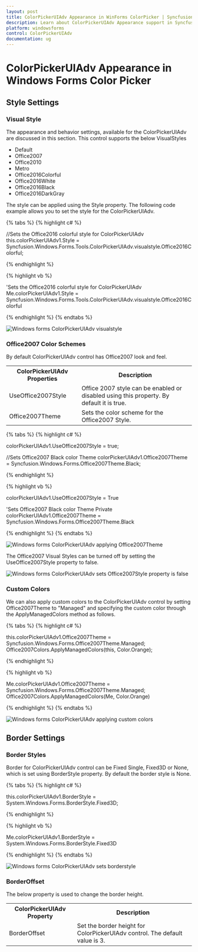 ```yaml
---
layout: post
title: ColorPickerUIAdv Appearance in WinForms ColorPicker | Syncfusion®
description: Learn about ColorPickerUIAdv Appearance support in Syncfusion® Windows Forms Color Picker (ColorPickerUIAdv) control and more details.
platform: windowsforms
control: ColorPickerUIAdv 
documentation: ug
---
```

# ColorPickerUIAdv Appearance in Windows Forms Color Picker


## Style Settings

### Visual Style

The appearance and behavior settings, available for the ColorPickerUIAdv are discussed in this section. This control supports the below VisualStyles

* Default
* Office2007
* Office2010
* Metro
* Office2016Colorful
* Office2016White
* Office2016Black
* Office2016DarkGray

The style can be applied using the Style property. The following code example allows you to set the style for the ColorPickerUIAdv.

{% tabs %}
{% highlight c# %}

//Sets the Office2016 colorful style for ColorPickerUIAdv
this.colorPickerUIAdv1.Style = Syncfusion.Windows.Forms.Tools.ColorPickerUIAdv.visualstyle.Office2016Colorful;

{% endhighlight %}

{% highlight vb %}

'Sets the Office2016 colorful style for ColorPickerUIAdv
Me.colorPickerUIAdv1.Style = Syncfusion.Windows.Forms.Tools.ColorPickerUIAdv.visualstyle.Office2016Colorful

{% endhighlight %}
{% endtabs %}

![Windows forms ColorPickerUIAdv visualstyle](ColorPickerUIAdv_Images/ColorPickerStyle.jpeg)

### Office2007 Color Schemes

By default ColorPickerUIAdv control has Office2007 look and feel. 

<table>
<tr>
<th>
ColorPickerUIAdv Properties</th><th>
Description</th></tr>
<tr>
<td>
UseOffice2007Style</td><td>
Office 2007 style can be enabled or disabled using this property. By default it is true.</td></tr>
<tr>
<td>
Office2007Theme</td><td>
Sets the color scheme for the Office2007 Style.</td></tr>
</table>

{% tabs %}
{% highlight c# %}

colorPickerUIAdv1.UseOffice2007Style = true;

//Sets Office2007 Black color Theme
colorPickerUIAdv1.Office2007Theme = Syncfusion.Windows.Forms.Office2007Theme.Black;

{% endhighlight %}

{% highlight vb %}

colorPickerUIAdv1.UseOffice2007Style = True

'Sets Office2007 Black color Theme
Private colorPickerUIAdv1.Office2007Theme = Syncfusion.Windows.Forms.Office2007Theme.Black

{% endhighlight  %}
{% endtabs %}

![Windows forms ColorPickerUIAdv applying Office2007Theme](ColorPickerUIAdv_Images/ColorPickerUIAdv_office2007theme.jpeg) 

The Office2007 Visual Styles can be turned off by setting the UseOffice2007Style property to false.

![Windows forms ColorPickerUIAdv sets Office2007Style property is false](ColorPickerUIAdv_Images/ColorPickerUIAdv_office2007visualstyle.jpeg)

### Custom Colors

We can also apply custom colors to the ColorPickerUIAdv control by setting Office2007Theme to "Managed" and specifying the custom color through the ApplyManagedColors method as follows.

{% tabs %}
{% highlight c# %}

this.colorPickerUIAdv1.Office2007Theme = Syncfusion.Windows.Forms.Office2007Theme.Managed;
Office2007Colors.ApplyManagedColors(this, Color.Orange);

{% endhighlight %}

{% highlight vb %}

Me.colorPickerUIAdv1.Office2007Theme = Syncfusion.Windows.Forms.Office2007Theme.Managed;
Office2007Colors.ApplyManagedColors(Me, Color.Orange)

{% endhighlight  %}
{% endtabs %}

![Windows forms ColorPickerUIAdv applying custom colors](ColorPickerUIAdv_Images/ColorPickerUIAdv_customcolors.jpeg) 


## Border Settings

### Border Styles

Border for ColorPickerUIAdv control can be Fixed Single, Fixed3D or None, which is set using BorderStyle property. By default the border style is None.

{% tabs %}
{% highlight c# %}

this.colorPickerUIAdv1.BorderStyle = System.Windows.Forms.BorderStyle.Fixed3D;

{% endhighlight  %}

{% highlight vb %}

Me.colorPickerUIAdv1.BorderStyle = System.Windows.Forms.BorderStyle.Fixed3D

{% endhighlight  %}
{% endtabs %}

![Windows forms ColorPickerUIAdv sets borderstyle](ColorPickerUIAdv_Images/ColorPickerUIAdv_borderstyles.jpeg)

### BorderOffset

The below property is used to change the border height.

<table>
<tr>
<th>ColorPickerUIAdv Property</th>
<th>Description</th></tr>
<tr>
<td>BorderOffset</td>
<td>Set the border height for ColorPickerUIAdv control. The default value is 3.</td>
</tr>
</table>
